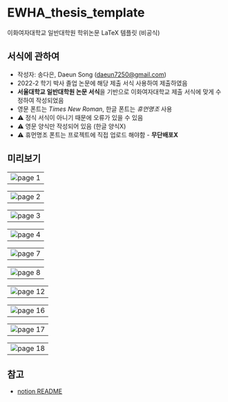 # EWHA_thesis_template
이화여자대학교 일반대학원 학위논문 LaTeX 템플릿 (비공식)

## 서식에 관하여
- 작성자: 송다은, Daeun Song (daeun7250@gmail.com)
- 2022-2 학기 박사 졸업 논문에 해당 제출 서식 사용하여 제출하였음
- **서울대학교 일반대학원 논문 서식**을 기반으로 이화여자대학교 제출 서식에 맞게 수정하여 작성되었음
- 영문 폰트는 *Times New Roman*, 한글 폰트는 *휴먼명조* 사용
- :warning: 정식 서식이 아니기 때문에 오류가 있을 수 있음
- :warning: 영문 양식만 작성되어 있음 (한글 양식X)
- :warning: 휴먼명조 폰트는 프로젝트에 직접 업로드 해야함 - **무단배포X**

## 미리보기
<table><tr><td>
    <img src="output/ewha_thesis_template_page_01.png" alt="page 1" />
</td></tr></table>
<table><tr><td>
    <img src="output/ewha_thesis_template_page_02.png" alt="page 2" />
</td></tr></table>
<table><tr><td>
    <img src="output/ewha_thesis_template_page_03.png" alt="page 3" />
</td></tr></table>
<table><tr><td>
    <img src="output/ewha_thesis_template_page_04.png" alt="page 4" />
</td></tr></table>
<table><tr><td>
    <img src="output/ewha_thesis_template_page_07.png" alt="page 7" />
</td></tr></table>
<table><tr><td>
    <img src="output/ewha_thesis_template_page_08.png" alt="page 8" />
</td></tr></table>
<table><tr><td>
    <img src="output/ewha_thesis_template_page_12.png" alt="page 12" />
</td></tr></table>
<table><tr><td>
    <img src="output/ewha_thesis_template_page_16.png" alt="page 16" />
</td></tr></table>
<table><tr><td>
    <img src="output/ewha_thesis_template_page_17.png" alt="page 17" />
</td></tr></table>
<table><tr><td>
    <img src="output/ewha_thesis_template_page_18.png" alt="page 18" />
</td></tr></table>

## 참고
- [notion README](https://daeunsong.notion.site/Ewha-Dissertation-Template-974f1e37bc094f968083fa19a5e2bd2d?pvs=4)

